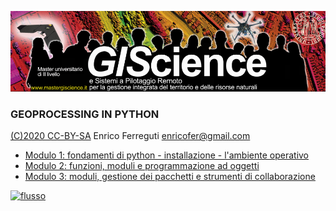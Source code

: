 [![Copertina](Copertina.png)](http://www.mastergiscience.it)

### GEOPROCESSING IN PYTHON

[(C)2020 CC-BY-SA](https://creativecommons.org/licenses/by-sa/3.0/it/) Enrico Ferreguti enricofer@gmail.com

* [Modulo 1: fondamenti di python - installazione - l'ambiente operativo](https://enricofer.github.io/geoprocessing_giscience_2019/20190414/master_2019_1.htm)
* [Modulo 2: funzioni, moduli e programmazione ad oggetti](https://enricofer.github.io/geoprocessing_giscience_2020/MODULI/modulo_2.htm)
* [Modulo 3: moduli, gestione dei pacchetti e strumenti di collaborazione](https://enricofer.github.io/geoprocessing_giscience_2020/MODULI/modulo_3)

[![flusso](https://i.creativecommons.org/l/by-sa/3.0/88x31.png)](https://creativecommons.org/licenses/by-sa/3.0/it/)